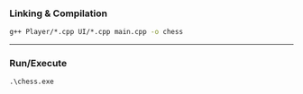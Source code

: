 ### Linking & Compilation

```cmd
g++ Player/*.cpp UI/*.cpp main.cpp -o chess
```

---

### Run/Execute
```cmd
.\chess.exe
```
